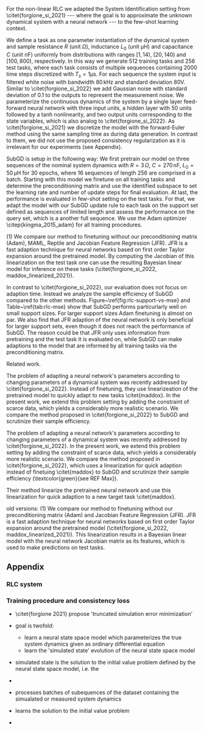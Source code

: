 For the non-linear RLC we adapted the System Identification setting from \citet{forgione_si_2021} --- where the goal is to approximate the unknown dynamical system with a neural network --- to the few-shot learning context. 

We define a task as one parameter instantiation of the dynamical system and sample resistance $R$ (unit $\Omega$), inductance $L_0$ (unit $\mathrm{\mu H}$) and capacitance $C$ (unit $\mathrm{nF}$) uniformly from distributions with ranges $[1, 14)$, $[20, 140)$ and $[100, 800)$, respectively. 
In this way we generate 512 training tasks and 256 test tasks, where each task consists of multiple sequences containing 2000 time steps discretized with $T_s = 1 \mathrm{\mu s}$. 
For each sequence the system input is filtered white noise with bandwidth $80\, \mathrm{kHz}$ and standard deviation $80 \mathrm{V}$. Similar to \citet{forgione_si_2022} we add Gaussian noise with standard deviation of 0.1 to the outputs to represent the measurement noise.
We parameterize the continuous dynamics of the system by a single layer feed-forward neural network with three input units, a hidden layer with 50 units followed by a tanh nonlinearity, and two output units corresponding to the state variables, which is also analog to \citet{forgione_si_2022}.
As \citet{forgione_si_2021} we discretize the model with the forward-Euler method using the same sampling time as during data generation. In contrast to them, we did not use the proposed consistency regularization as it is irrelevant for our experiments (see Appendix).

SubGD is setup in the following way:
We first pretrain our model on three sequences of the nominal system dynamics with $R = 3 \, \Omega$, $C = 270 \, \mathrm{nF}$, $L_0 = 50 \, \mathrm{\mu H}$ for 30 epochs, where 16 sequences of length 256 are comprised in a batch. 
Starting with this model we finetune on all training tasks and determine the preconditioning matrix and use the identified subspace to set the learning rate and number of update steps for final evaluation. 
At last, the performance is evaluated in few-shot setting on the test tasks. For that, we adapt the model with our SubGD update rule to each task on the support set defined as sequences of limited length and assess the performance on the query set, which is a another full sequence. We use the Adam optimizer \citep{kingma_2015_adam} for all training procedures. 

(1)
We compare our method to finetuning without our preconditioning matrix (Adam), MAML, Reptile and Jacobian Feature Regression (JFR).
JFR is a fast adaption technique for neural networks based on first order Taylor expansion around the pretrained model. By computing the Jacobian of this linearization on the test task one can use the resulting Bayesian linear model for inference on these tasks (\citet{forgione_si_2022, maddox_linearized_2021}).


In contrast to \citet{forgione_si_2022}, our evaluation does not focus on adaption time. Instead we analyze the sample efficiency of SubGD compared to the other methods. Figure~\ref{fig:rlc-support-vs-mse} and Table~\ref{tab:rlc-mse} show that SubGD performs particurlarly well on small support sizes. For larger support sizes Adam finetuning is almost on par. We also find that JFR adaption of the neural network is only beneficial for larger support sets, even though it does not reach the performance of SubGD. The reason could be that JFR only uses information from pretraining and the test task it is evaluated on, while SubGD can make adaptions to the model that are informed by all training tasks via the preconditioning matrix.


Related work.

The problem of adapting a neural network's parameters according to changing parameters of a dynamical system was recently addressed by \citet{forgione_si_2022}.
Instead of finetuning, they use linearizeation of the pretrained model to quickly adapt to new tasks \citet{maddox}.
In the present work, we extend this problem setting by adding the constraint of scarce data, which yields a considerably more realistic scenario. We compare the method proposed in \citet{forgione_si_2022} to SubGD and scrutinize their sample efficiency.

The problem of adapting a neural network's parameters according to changing parameters of a dynamical system was recently addressed by \citet{forgione_si_2022}.
In the present work, we extend this problem setting by adding the constraint of scarce data, which yields a considerably more realistic scenario. We compare the method proposed in \citet{forgione_si_2022}, which uses a linearization for quick adaption instead of finetuing \citet{maddox} to SubGD and scrutinize their sample efficiency (\textcolor{green}{see REF Max}).

Their method linearize the pretrained neural network and use this linearization for quick adaption to a new target task \citet{maddox}.


old versions:
(1)
We compare our method to finetuning without our preconditioning matrix (Adam) and Jacobian Feature Regression (JFR).
JFR is a fast adaption technique for neural networks based on first order Taylor expansion around the pretrained model (\citet{forgione_si_2022, maddox_linearized_2021}). This linearization results in a Bayesian linear model with the neural network Jacobian matrix as its features, which is used to make predictions on test tasks. 


## Appendix

### RLC system



### Training procedure and consistency loss

- \citet{forgione 2021} propose 'truncated simulation error minimization' 
- goal is twofold: 
    - learn a neural state space model which parameterizes the true system dynamics given as ordinary differential equation 
    - learn the 'simulated state' evolution of the neural state space model
- simulated state is the solution to the initial value problem defined by the neural state space model, i.e. the 
- 

- processes batches of subequences of the dataset containing the simualated or measured system dynamics

- learns the solution to the initial value problem

- 


